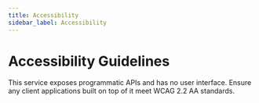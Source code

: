 ```yaml
---
title: Accessibility
sidebar_label: Accessibility
---
```


# Accessibility Guidelines
This service exposes programmatic APIs and has no user interface. Ensure any client applications built on top of it meet WCAG 2.2 AA standards.
